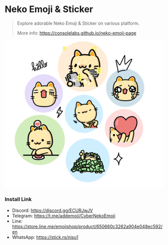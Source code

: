 # Neko Emoji & Sticker

> Explore adorable Neko Emoji & Sticker on various platform.
> 
> More info: https://consolelabs.github.io/neko-emoji-page

![img](/public/images/neko-pack.png)



### Install Link

- Discord: https://discord.gg/ECURJwJV
- Telegram: https://t.me/addemoji/CyberNekoEmoji
- Line: https://store.line.me/emojishop/product/650660c3262a904e048ec592/en
- WhatsApp: https://stick.rs/nisu1

